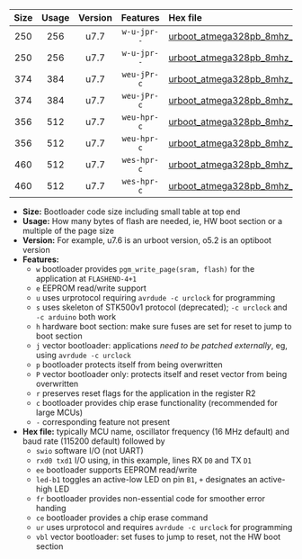 |Size|Usage|Version|Features|Hex file|
|:-:|:-:|:-:|:-:|:--|
|250|256|u7.7|`w-u-jpr--`|[urboot_atmega328pb_8mhz_230400bps_swio_rxb4_txb3_led+b5_ur_vbl.hex](https://raw.githubusercontent.com/stefanrueger/urboot.hex/main/cores/minicore/atmega328pb/fcpu_8mhz/230400_bps/urboot_atmega328pb_8mhz_230400bps_swio_rxb4_txb3_led+b5_ur_vbl.hex)|
|250|256|u7.7|`w-u-jpr--`|[urboot_atmega328pb_8mhz_230400bps_swio_rxd0_txd1_led+b5_ur_vbl.hex](https://raw.githubusercontent.com/stefanrueger/urboot.hex/main/cores/minicore/atmega328pb/fcpu_8mhz/230400_bps/urboot_atmega328pb_8mhz_230400bps_swio_rxd0_txd1_led+b5_ur_vbl.hex)|
|374|384|u7.7|`weu-jPr-c`|[urboot_atmega328pb_8mhz_230400bps_swio_rxb4_txb3_ee_led+b5_fr_ce_ur_vbl.hex](https://raw.githubusercontent.com/stefanrueger/urboot.hex/main/cores/minicore/atmega328pb/fcpu_8mhz/230400_bps/urboot_atmega328pb_8mhz_230400bps_swio_rxb4_txb3_ee_led+b5_fr_ce_ur_vbl.hex)|
|374|384|u7.7|`weu-jPr-c`|[urboot_atmega328pb_8mhz_230400bps_swio_rxd0_txd1_ee_led+b5_fr_ce_ur_vbl.hex](https://raw.githubusercontent.com/stefanrueger/urboot.hex/main/cores/minicore/atmega328pb/fcpu_8mhz/230400_bps/urboot_atmega328pb_8mhz_230400bps_swio_rxd0_txd1_ee_led+b5_fr_ce_ur_vbl.hex)|
|356|512|u7.7|`weu-hpr-c`|[urboot_atmega328pb_8mhz_230400bps_swio_rxb4_txb3_ee_led+b5_fr_ce_ur.hex](https://raw.githubusercontent.com/stefanrueger/urboot.hex/main/cores/minicore/atmega328pb/fcpu_8mhz/230400_bps/urboot_atmega328pb_8mhz_230400bps_swio_rxb4_txb3_ee_led+b5_fr_ce_ur.hex)|
|356|512|u7.7|`weu-hpr-c`|[urboot_atmega328pb_8mhz_230400bps_swio_rxd0_txd1_ee_led+b5_fr_ce_ur.hex](https://raw.githubusercontent.com/stefanrueger/urboot.hex/main/cores/minicore/atmega328pb/fcpu_8mhz/230400_bps/urboot_atmega328pb_8mhz_230400bps_swio_rxd0_txd1_ee_led+b5_fr_ce_ur.hex)|
|460|512|u7.7|`wes-hpr-c`|[urboot_atmega328pb_8mhz_230400bps_swio_rxb4_txb3_ee_led+b5_fr_ce.hex](https://raw.githubusercontent.com/stefanrueger/urboot.hex/main/cores/minicore/atmega328pb/fcpu_8mhz/230400_bps/urboot_atmega328pb_8mhz_230400bps_swio_rxb4_txb3_ee_led+b5_fr_ce.hex)|
|460|512|u7.7|`wes-hpr-c`|[urboot_atmega328pb_8mhz_230400bps_swio_rxd0_txd1_ee_led+b5_fr_ce.hex](https://raw.githubusercontent.com/stefanrueger/urboot.hex/main/cores/minicore/atmega328pb/fcpu_8mhz/230400_bps/urboot_atmega328pb_8mhz_230400bps_swio_rxd0_txd1_ee_led+b5_fr_ce.hex)|

- **Size:** Bootloader code size including small table at top end
- **Usage:** How many bytes of flash are needed, ie, HW boot section or a multiple of the page size
- **Version:** For example, u7.6 is an urboot version, o5.2 is an optiboot version
- **Features:**
  + `w` bootloader provides `pgm_write_page(sram, flash)` for the application at `FLASHEND-4+1`
  + `e` EEPROM read/write support
  + `u` uses urprotocol requiring `avrdude -c urclock` for programming
  + `s` uses skeleton of STK500v1 protocol (deprecated); `-c urclock` and `-c arduino` both work
  + `h` hardware boot section: make sure fuses are set for reset to jump to boot section
  + `j` vector bootloader: applications *need to be patched externally*, eg, using `avrdude -c urclock`
  + `p` bootloader protects itself from being overwritten
  + `P` vector bootloader only: protects itself and reset vector from being overwritten
  + `r` preserves reset flags for the application in the register R2
  + `c` bootloader provides chip erase functionality (recommended for large MCUs)
  + `-` corresponding feature not present
- **Hex file:** typically MCU name, oscillator frequency (16 MHz default) and baud rate (115200 default) followed by
  + `swio` software I/O (not UART)
  + `rxd0 txd1` I/O using, in this example, lines RX `D0` and TX `D1`
  + `ee` bootloader supports EEPROM read/write
  + `led-b1` toggles an active-low LED on pin `B1`, `+` designates an active-high LED
  + `fr` bootloader provides non-essential code for smoother error handing
  + `ce` bootloader provides a chip erase command
  + `ur` uses urprotocol and requires `avrdude -c urclock` for programming
  + `vbl` vector bootloader: set fuses to jump to reset, not the HW boot section
